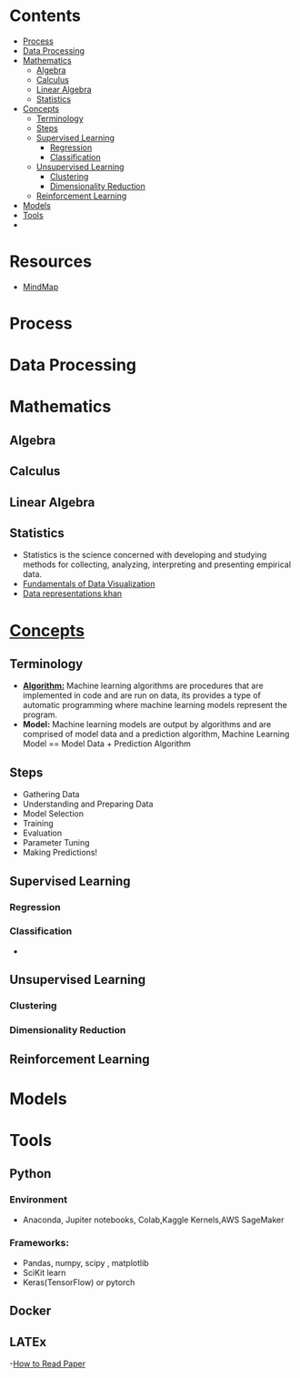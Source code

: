  # Contents
- [Process](#Process)
- [Data Processing](#Data-Processing) 
- [Mathematics](#Mathematics)
  * [Algebra](#Algebra)
  * [Calculus](#Calculus)
  * [Linear Algebra](#Linear-Algebra)
  * [Statistics](#Statistics)
- [Concepts](#Concepts)
  * [Terminology](#Terminology)
  * [Steps](#Steps)
  * [Supervised Learning](#Supervised-Learning)
       * [Regression](#Regression)
       * [Classification](#Classification)
  * [Unsupervised Learning](#Unsupervised-Learning)
       * [Clustering](#Clustering)
       * [Dimensionality Reduction](#Dimensionality-Reduction)
  * [Reinforcement Learning](#Reinforcement-Learning)
- [Models](#Models)
- [Tools](#Tools)
- []() 


# Resources
- [MindMap](https://github.com/dformoso/machine-learning-mindmap)

# Process

# Data Processing


# Mathematics
## Algebra
## Calculus
## Linear Algebra
## Statistics
- Statistics is the science concerned with developing and studying methods for collecting, analyzing, interpreting and presenting empirical data.
- [Fundamentals of Data Visualization](https://clauswilke.com/dataviz/)
- [Data representations khan](https://www.khanacademy.org/test-prep/praxis-math/praxis-math-lessons/gtp--praxis-math--lessons--statistics-and-probability/a/gtp--praxis-math--article--data-representations--lesson)

# [Concepts](https://developers.google.com/machine-learning/glossary)
## Terminology

- [**Algorithm:**](https://machinelearningmastery.com/difference-between-algorithm-and-model-in-machine-learning/) Machine learning algorithms are procedures that are implemented in code and are run on data, its provides a type of automatic programming where machine learning models represent the program.
- **Model:** Machine learning models are output by algorithms and are comprised of model data and a prediction algorithm, Machine Learning Model == Model Data + Prediction Algorithm
## Steps
- Gathering Data
- Understanding and Preparing Data
- Model Selection
- Training
- Evaluation
- Parameter Tuning
- Making Predictions!


## Supervised Learning
### Regression
### Classification
- 

## Unsupervised Learning
### Clustering
### Dimensionality Reduction

## Reinforcement Learning

# Models
# Tools
## Python
### Environment
- Anaconda, Jupiter notebooks, Colab,Kaggle Kernels,AWS SageMaker
### Frameworks:
- Pandas, numpy, scipy , matplotlib
- SciKit learn
- Keras(TensorFlow) or pytorch
## Docker
## LATEx
-[How to Read Paper](https://web.stanford.edu/class/ee384m/Handouts/HowtoReadPaper.pdf)
